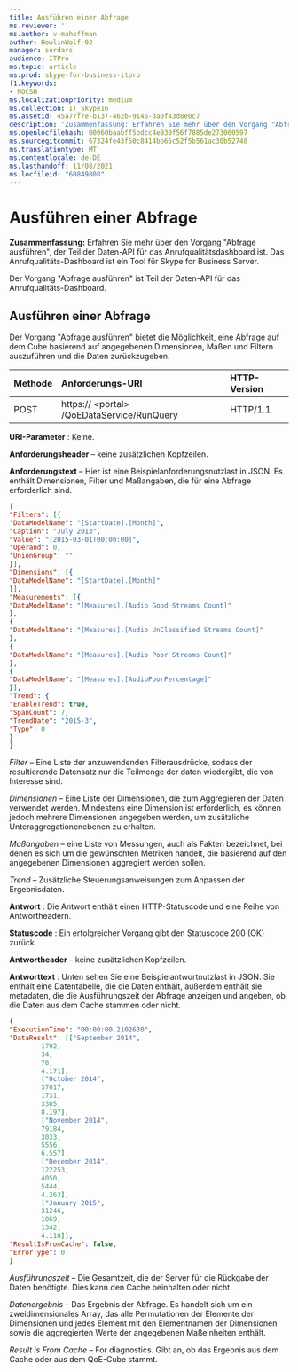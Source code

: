 ```yaml
---
title: Ausführen einer Abfrage
ms.reviewer: ''
ms.author: v-mahoffman
author: HowlinWolf-92
manager: serdars
audience: ITPro
ms.topic: article
ms.prod: skype-for-business-itpro
f1.keywords:
- NOCSH
ms.localizationpriority: medium
ms.collection: IT_Skype16
ms.assetid: 45a77f7e-b137-462b-9146-3a0f43d8e0c7
description: 'Zusammenfassung: Erfahren Sie mehr über den Vorgang "Abfrage ausführen", der Teil der Daten-API für das Anrufqualitätsdashboard ist. Das Anrufqualitäts-Dashboard ist ein Tool für Skype for Business Server.'
ms.openlocfilehash: 00060baabff5bdcc4e930f56f7885de273060597
ms.sourcegitcommit: 67324fe43f50c8414bb65c52f5b561ac30b52748
ms.translationtype: MT
ms.contentlocale: de-DE
ms.lasthandoff: 11/08/2021
ms.locfileid: "60849808"
---
```

# <a name="run-query"></a>Ausführen einer Abfrage

**Zusammenfassung:** Erfahren Sie mehr über den Vorgang "Abfrage ausführen", der Teil der Daten-API für das Anrufqualitätsdashboard ist. Das Anrufqualitäts-Dashboard ist ein Tool für Skype for Business Server.

Der Vorgang "Abfrage ausführen" ist Teil der Daten-API für das Anrufqualitäts-Dashboard.

## <a name="run-query"></a>Ausführen einer Abfrage

Der Vorgang "Abfrage ausführen" bietet die Möglichkeit, eine Abfrage auf dem Cube basierend auf angegebenen Dimensionen, Maßen und Filtern auszuführen und die Daten zurückzugeben.


|**Methode**|**Anforderungs-URI**|**HTTP-Version**|
|:-----|:-----|:-----|
|POST  <br/> |https:// \<portal\> /QoEDataService/RunQuery  <br/> |HTTP/1.1  <br/> |

 **URI-Parameter** : Keine.

 **Anforderungsheader** – keine zusätzlichen Kopfzeilen.

 **Anforderungstext** – Hier ist eine Beispielanforderungsnutzlast in JSON. Es enthält Dimensionen, Filter und Maßangaben, die für eine Abfrage erforderlich sind.

```json
{
"Filters": [{
"DataModelName": "[StartDate].[Month]",
"Caption": "July 2013",
"Value": "[2015-03-01T00:00:00]",
"Operand": 0,
"UnionGroup": ""
}],
"Dimensions": [{
"DataModelName": "[StartDate].[Month]"
}],
"Measurements": [{
"DataModelName": "[Measures].[Audio Good Streams Count]"
},
{
"DataModelName": "[Measures].[Audio UnClassified Streams Count]"
},
{
"DataModelName": "[Measures].[Audio Poor Streams Count]"
},
{
"DataModelName": "[Measures].[AudioPoorPercentage]"
}],
"Trend": {
"EnableTrend": true,
"SpanCount": 7,
"TrendDate": "2015-3",
"Type": 0
}
}
```

 *Filter*  – Eine Liste der anzuwendenden Filterausdrücke, sodass der resultierende Datensatz nur die Teilmenge der daten wiedergibt, die von Interesse sind.

 *Dimensionen*  – Eine Liste der Dimensionen, die zum Aggregieren der Daten verwendet werden. Mindestens eine Dimension ist erforderlich, es können jedoch mehrere Dimensionen angegeben werden, um zusätzliche Unteraggregationenebenen zu erhalten.

 *Maßangaben*  – eine Liste von Messungen, auch als Fakten bezeichnet, bei denen es sich um die gewünschten Metriken handelt, die basierend auf den angegebenen Dimensionen aggregiert werden sollen.

 *Trend*  – Zusätzliche Steuerungsanweisungen zum Anpassen der Ergebnisdaten.

 **Antwort** : Die Antwort enthält einen HTTP-Statuscode und eine Reihe von Antwortheadern.

 **Statuscode** : Ein erfolgreicher Vorgang gibt den Statuscode 200 (OK) zurück.

 **Antwortheader** – keine zusätzlichen Kopfzeilen.

 **Antworttext** : Unten sehen Sie eine Beispielantwortnutzlast in JSON. Sie enthält eine Datentabelle, die die Daten enthält, außerdem enthält sie metadaten, die die Ausführungszeit der Abfrage anzeigen und angeben, ob die Daten aus dem Cache stammen oder nicht.

```json
{
"ExecutionTime": "00:00:00.2102630",
"DataResult": [["September 2014",
        1792,
        34,
        78,
        4.171],
        ["October 2014",
        37017,
        1731,
        3305,
        8.197],
        ["November 2014",
        79184,
        3033,
        5556,
        6.557],
        ["December 2014",
        122253,
        4050,
        5444,
        4.263],
        ["January 2015",
        31246,
        1069,
        1342,
        4.118]],
"ResultIsFromCache": false,
"ErrorType": 0
}
```

 *Ausführungszeit*  – Die Gesamtzeit, die der Server für die Rückgabe der Daten benötigte. Dies kann den Cache beinhalten oder nicht.

 *Datenergebnis*  – Das Ergebnis der Abfrage. Es handelt sich um ein zweidimensionales Array, das alle Permutationen der Elemente der Dimensionen und jedes Element mit den Elementnamen der Dimensionen sowie die aggregierten Werte der angegebenen Maßeinheiten enthält.

 *Result is From Cache*  – For diagnostics. Gibt an, ob das Ergebnis aus dem Cache oder aus dem QoE-Cube stammt.
